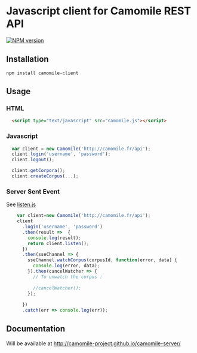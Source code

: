 # Javascript client for Camomile REST API

[![NPM version](https://img.shields.io/npm/v/camomile-client.svg)](https://www.npmjs.com/package/camomile-client)

## Installation

`npm install camomile-client`

## Usage

### HTML

```html
  <script type="text/javascript" src="camomile.js"></script>
```

### Javascript

```javascript
  var client = new Camomile('http://camomile.fr/api');
  client.login('username', 'password');
  client.logout();

  client.getCorpora();
  client.createCorpus(...);

```

### Server Sent Event

See [listen.js](examples/listen.js)

```javascript
    var client=new Camomile('http://camomile.fr/api');
    client
      .login('username', 'password')
      .then(result =>  {
        console.log(result);
        return client.listen();
      })
      .then(sseChannel => {
        sseChannel.watchCorpus(corpusId, function(error, data) {
          console.log(error, data);
        }).then(cancelWatcher => {
          // To unwatch the corpus :
    
          //cancelWatcher();
        });
    
      })
      .catch(err => console.log(err));
```

## Documentation

Will be available at http://camomile-project.github.io/camomile-server/ 
